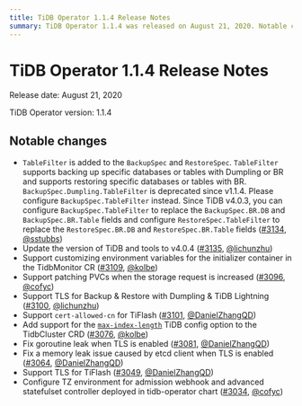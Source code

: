 ```yaml
---
title: TiDB Operator 1.1.4 Release Notes
summary: TiDB Operator 1.1.4 was released on August 21, 2020. Notable changes include the addition of TableFilter to BackupSpec and RestoreSpec, support for customizing environment variables for the initializer container, patching PVCs when storage request is increased, TLS support for Backup & Restore with Dumpling & TiDB Lightning, and support for max-index-length TiDB config option. Other changes include fixes for goroutine and memory leaks, support for TLS for TiFlash, and configuration of TZ environment for admission webhook and advanced statefulset controller.
---
```


# TiDB Operator 1.1.4 Release Notes

Release date: August 21, 2020

TiDB Operator version: 1.1.4

## Notable changes

- `TableFilter` is added to the `BackupSpec` and `RestoreSpec`. `TableFilter` supports backing up specific databases or tables with Dumpling or BR and supports restoring specific databases or tables with BR.
  `BackupSpec.Dumpling.TableFilter` is deprecated since v1.1.4. Please configure `BackupSpec.TableFilter` instead.
  Since TiDB v4.0.3, you can configure `BackupSpec.TableFilter` to replace the `BackupSpec.BR.DB` and `BackupSpec.BR.Table` fields and configure `RestoreSpec.TableFilter` to replace the `RestoreSpec.BR.DB` and `RestoreSpec.BR.Table` fields ([#3134](https://github.com/pingcap/tidb-operator/pull/3134), [@sstubbs](https://github.com/sstubbs))
- Update the version of TiDB and tools to v4.0.4 ([#3135](https://github.com/pingcap/tidb-operator/pull/3135), [@lichunzhu](https://github.com/lichunzhu))
- Support customizing environment variables for the initializer container in the TidbMonitor CR ([#3109](https://github.com/pingcap/tidb-operator/pull/3109), [@kolbe](https://github.com/kolbe))
- Support patching PVCs when the storage request is increased ([#3096](https://github.com/pingcap/tidb-operator/pull/3096), [@cofyc](https://github.com/cofyc))
- Support TLS for Backup & Restore with Dumpling & TiDB Lightning ([#3100](https://github.com/pingcap/tidb-operator/pull/3100), [@lichunzhu](https://github.com/lichunzhu))
- Support `cert-allowed-cn` for TiFlash ([#3101](https://github.com/pingcap/tidb-operator/pull/3101), [@DanielZhangQD](https://github.com/DanielZhangQD))
- Add support for the [`max-index-length`](https://docs.pingcap.com/tidb/stable/tidb-configuration-file#max-index-length) TiDB config option to the TidbCluster CRD ([#3076](https://github.com/pingcap/tidb-operator/pull/3076), [@kolbe](https://github.com/kolbe))
- Fix goroutine leak when TLS is enabled ([#3081](https://github.com/pingcap/tidb-operator/pull/3081), [@DanielZhangQD](https://github.com/DanielZhangQD))
- Fix a memory leak issue caused by etcd client when TLS is enabled ([#3064](https://github.com/pingcap/tidb-operator/pull/3064), [@DanielZhangQD](https://github.com/DanielZhangQD))
- Support TLS for TiFlash ([#3049](https://github.com/pingcap/tidb-operator/pull/3049), [@DanielZhangQD](https://github.com/DanielZhangQD))
- Configure TZ environment for admission webhook and advanced statefulset controller deployed in tidb-operator chart ([#3034](https://github.com/pingcap/tidb-operator/pull/3034), [@cofyc](https://github.com/cofyc))
